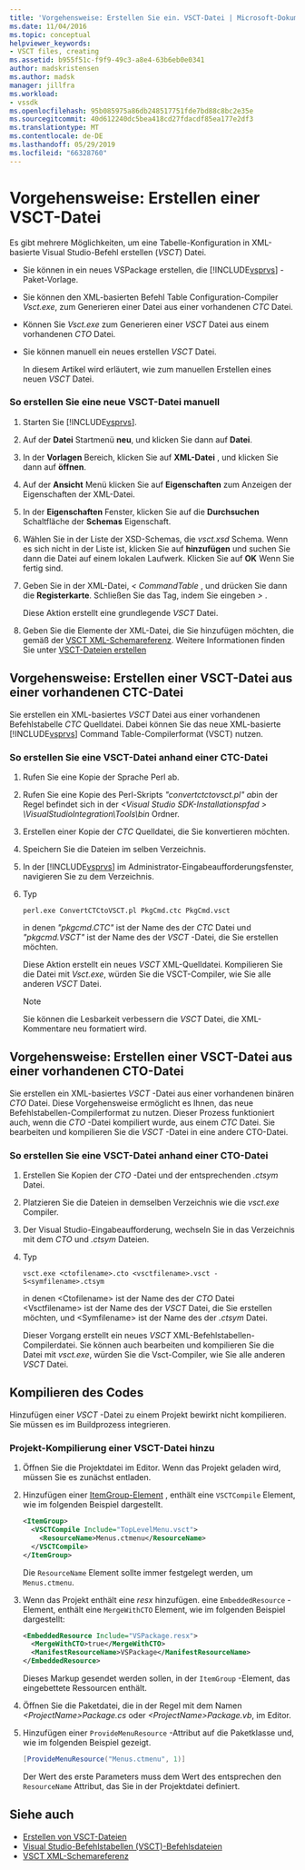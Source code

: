 ```yaml
---
title: 'Vorgehensweise: Erstellen Sie ein. VSCT-Datei | Microsoft-Dokumentation'
ms.date: 11/04/2016
ms.topic: conceptual
helpviewer_keywords:
- VSCT files, creating
ms.assetid: b955f51c-f9f9-49c3-a8e4-63b6eb0e0341
author: madskristensen
ms.author: madsk
manager: jillfra
ms.workload:
- vssdk
ms.openlocfilehash: 95b085975a86db248517751fde7bd88c8bc2e35e
ms.sourcegitcommit: 40d612240dc5bea418cd27fdacdf85ea177e2df3
ms.translationtype: MT
ms.contentlocale: de-DE
ms.lasthandoff: 05/29/2019
ms.locfileid: "66328760"
---
```

# <a name="how-to-create-a-vsct-file"></a>Vorgehensweise: Erstellen einer VSCT-Datei

Es gibt mehrere Möglichkeiten, um eine Tabelle-Konfiguration in XML-basierte Visual Studio-Befehl erstellen (*VSCT*) Datei.

- Sie können in ein neues VSPackage erstellen, die [!INCLUDE[vsprvs](../../code-quality/includes/vsprvs_md.md)] -Paket-Vorlage.

- Sie können den XML-basierten Befehl Table Configuration-Compiler *Vsct.exe*, zum Generieren einer Datei aus einer vorhandenen *CTC* Datei.

- Können Sie *Vsct.exe* zum Generieren einer *VSCT* Datei aus einem vorhandenen *CTO* Datei.

- Sie können manuell ein neues erstellen *VSCT* Datei.

  In diesem Artikel wird erläutert, wie zum manuellen Erstellen eines neuen *VSCT* Datei.

### <a name="to-manually-create-a-new-vsct-file"></a>So erstellen Sie eine neue VSCT-Datei manuell

1. Starten Sie [!INCLUDE[vsprvs](../../code-quality/includes/vsprvs_md.md)].

2. Auf der **Datei** Startmenü **neu**, und klicken Sie dann auf **Datei**.

3. In der **Vorlagen** Bereich, klicken Sie auf **XML-Datei** , und klicken Sie dann auf **öffnen**.

4. Auf der **Ansicht** Menü klicken Sie auf **Eigenschaften** zum Anzeigen der Eigenschaften der XML-Datei.

5. In der **Eigenschaften** Fenster, klicken Sie auf die **Durchsuchen** Schaltfläche der **Schemas** Eigenschaft.

6. Wählen Sie in der Liste der XSD-Schemas, die *vsct.xsd* Schema. Wenn es sich nicht in der Liste ist, klicken Sie auf **hinzufügen** und suchen Sie dann die Datei auf einem lokalen Laufwerk. Klicken Sie auf **OK** Wenn Sie fertig sind.

7. Geben Sie in der XML-Datei, *< CommandTable* , und drücken Sie dann die **Registerkarte**. Schließen Sie das Tag, indem Sie eingeben *>* .

    Diese Aktion erstellt eine grundlegende *VSCT* Datei.

8. Geben Sie die Elemente der XML-Datei, die Sie hinzufügen möchten, die gemäß der [VSCT XML-Schemareferenz](../../extensibility/vsct-xml-schema-reference.md). Weitere Informationen finden Sie unter [VSCT-Dateien erstellen](../../extensibility/internals/authoring-dot-vsct-files.md)

<a name="how-to-create-a-dot-vsct-file-from-an-existing-dot-ctc-file"></a>

## <a name="how-to-create-a-vsct-file-from-an-existing-ctc-file"></a>Vorgehensweise: Erstellen einer VSCT-Datei aus einer vorhandenen CTC-Datei

Sie erstellen ein XML-basiertes *VSCT* Datei aus einer vorhandenen Befehlstabelle *CTC* Quelldatei. Dabei können Sie das neue XML-basierte [!INCLUDE[vsprvs](../../code-quality/includes/vsprvs_md.md)] Command Table-Compilerformat (VSCT) nutzen.

### <a name="to-create-a-vsct-file-from-a-ctc-file"></a>So erstellen Sie eine VSCT-Datei anhand einer CTC-Datei

1. Rufen Sie eine Kopie der Sprache Perl ab.

2. Rufen Sie eine Kopie des Perl-Skripts *"convertctctovsct.pl" ab*in der Regel befindet sich in der  *\<Visual Studio SDK-Installationspfad > \VisualStudioIntegration\Tools\bin* Ordner.

3. Erstellen einer Kopie der *CTC* Quelldatei, die Sie konvertieren möchten.

4. Speichern Sie die Dateien im selben Verzeichnis.

5. In der [!INCLUDE[vsprvs](../../code-quality/includes/vsprvs_md.md)] im Administrator-Eingabeaufforderungsfenster, navigieren Sie zu dem Verzeichnis.

6. Typ

   ```
   perl.exe ConvertCTCtoVSCT.pl PkgCmd.ctc PkgCmd.vsct
   ```

    in denen *"pkgcmd.CTC"* ist der Name des der *CTC* Datei und *"pkgcmd.VSCT"* ist der Name des der *VSCT* -Datei, die Sie erstellen möchten.

    Diese Aktion erstellt ein neues *VSCT* XML-Quelldatei. Kompilieren Sie die Datei mit *Vsct.exe*, würden Sie die VSCT-Compiler, wie Sie alle anderen *VSCT* Datei.

   > [!NOTE]
   > Sie können die Lesbarkeit verbessern die *VSCT* Datei, die XML-Kommentare neu formatiert wird.

<a name="how-to-create-a-dot-vsct-file-from-an-existing-dot-cto-file"></a>

## <a name="how-to-create-a-vsct-file-from-an-existing-cto-file"></a>Vorgehensweise: Erstellen einer VSCT-Datei aus einer vorhandenen CTO-Datei

Sie erstellen ein XML-basiertes *VSCT* -Datei aus einer vorhandenen binären *CTO* Datei. Diese Vorgehensweise ermöglicht es Ihnen, das neue Befehlstabellen-Compilerformat zu nutzen. Dieser Prozess funktioniert auch, wenn die *CTO* -Datei kompiliert wurde, aus einem *CTC* Datei. Sie bearbeiten und kompilieren Sie die *VSCT* -Datei in eine andere CTO-Datei.

### <a name="to-create-a-vsct-file-from-a-cto-file"></a>So erstellen Sie eine VSCT-Datei anhand einer CTO-Datei

1. Erstellen Sie Kopien der *CTO* -Datei und der entsprechenden *.ctsym* Datei.

2. Platzieren Sie die Dateien in demselben Verzeichnis wie die *vsct.exe* Compiler.

3. Der Visual Studio-Eingabeaufforderung, wechseln Sie in das Verzeichnis mit dem *CTO* und *.ctsym* Dateien.

4. Typ

    ```
    vsct.exe <ctofilename>.cto <vsctfilename>.vsct -S<symfilename>.ctsym
    ```

     in denen \<Ctofilename\> ist der Name des der *CTO* Datei \<Vsctfilename\> ist der Name des der *VSCT* Datei, die Sie erstellen möchten, und \<Symfilename\> ist der Name des der *.ctsym* Datei.

     Dieser Vorgang erstellt ein neues *VSCT* XML-Befehlstabellen-Compilerdatei. Sie können auch bearbeiten und kompilieren Sie die Datei mit *vsct.exe*, würden Sie die Vsct-Compiler, wie Sie alle anderen *VSCT* Datei.

## <a name="compile-the-code"></a>Kompilieren des Codes
 Hinzufügen einer *VSCT* -Datei zu einem Projekt bewirkt nicht kompilieren. Sie müssen es im Buildprozess integrieren.

### <a name="to-add-a-vsct-file-to-project-compilation"></a>Projekt-Kompilierung einer VSCT-Datei hinzu

1. Öffnen Sie die Projektdatei im Editor. Wenn das Projekt geladen wird, müssen Sie es zunächst entladen.

2. Hinzufügen einer [ItemGroup-Element](../../msbuild/itemgroup-element-msbuild.md) , enthält eine `VSCTCompile` Element, wie im folgenden Beispiel dargestellt.

    ```xml
    <ItemGroup>
      <VSCTCompile Include="TopLevelMenu.vsct">
        <ResourceName>Menus.ctmenu</ResourceName>
      </VSCTCompile>
    </ItemGroup>

    ```

     Die `ResourceName` Element sollte immer festgelegt werden, um `Menus.ctmenu`.

3. Wenn das Projekt enthält eine *resx* hinzufügen. eine `EmbeddedResource` -Element, enthält eine `MergeWithCTO` Element, wie im folgenden Beispiel dargestellt:

    ```xml
    <EmbeddedResource Include="VSPackage.resx">
      <MergeWithCTO>true</MergeWithCTO>
      <ManifestResourceName>VSPackage</ManifestResourceName>
    </EmbeddedResource>

    ```

     Dieses Markup gesendet werden sollen, in der `ItemGroup` -Element, das eingebettete Ressourcen enthält.

4. Öffnen Sie die Paketdatei, die in der Regel mit dem Namen  *\<ProjectName\>Package.cs* oder  *\<ProjectName\>Package.vb*, im Editor.

5. Hinzufügen einer `ProvideMenuResource` -Attribut auf die Paketklasse und, wie im folgenden Beispiel gezeigt.

    ```csharp
    [ProvideMenuResource("Menus.ctmenu", 1)]
    ```

     Der Wert des erste Parameters muss dem Wert des entsprechen den `ResourceName` Attribut, das Sie in der Projektdatei definiert.

## <a name="see-also"></a>Siehe auch
- [Erstellen von VSCT-Dateien](../../extensibility/internals/authoring-dot-vsct-files.md)
- [Visual Studio-Befehlstabellen (VSCT)-Befehlsdateien](../../extensibility/internals/visual-studio-command-table-dot-vsct-files.md)
- [VSCT XML-Schemareferenz](../../extensibility/vsct-xml-schema-reference.md)